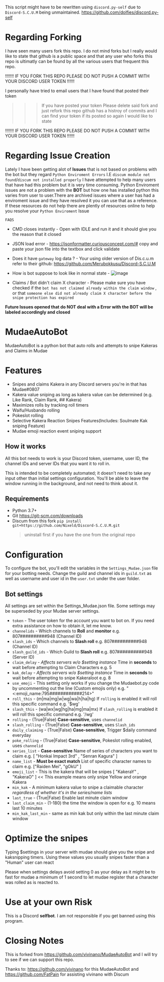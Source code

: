 This script might have to be rewritten using `discord.py-self` due to `Discord-S.C.U.M` being unmaintained.
https://github.com/dolfies/discord.py-self

# Regarding Forking
I have seen many users fork this repo. I do not mind forks but I really would like to state that github is a public space and that any user who forks this repo is ultimatly can be found by all the various users that frequent this repo. 

!!!!!!! IF YOU FORK THIS REPO PLEASE DO NOT PUSH A COMMIT WITH YOUR DISCORD USER TOKEN !!!!!!

I personally have tried to email users that I have found that posted their token
 >>> If you have posted your token Please delete said fork and just refork this repo github has a histroy of commits and I can find your token if its posted so again I would like to state

!!!!!!! IF YOU FORK THIS REPO PLEASE DO NOT PUSH A COMMIT WITH YOUR DISCORD USER TOKEN !!!!!!


# Regarding Issue Creation
Lately I have been getting alot of **Issues** that is not based on problems with the bot but they regard `Python Enviroment Errors` I.E `discum module not found`/`discum not installed properly` I have attempted to help many users that have had this problem but it is very time consuming. Python Enviroment issues are not a problem with the **BOT** but how one has installed python this varies from user to user.There are archived issues where a user has had a enviroment issue and they have resolved it you can use that as a reference.
If these resources do not help there are plently of resources online to help you resolve your `Python Enviroment` Issue


`FAQS`
+ CMD closes instantly - Open with IDLE and run it and it should give you the reason that it closed
+ JSON load error - https://jsonformatter.curiousconcept.com/# copy and paste your json file into the textbox and click validate
+ Does it have `gateway` log data ? - Your using older version of Dis.c.u.m refer to their github: https://github.com/Merubokkusu/Discord-S.C.U.M
+ How is bot suppose to look like in normal state - 
![image](https://user-images.githubusercontent.com/33008397/123542012-47927e00-d715-11eb-9bf9-26c78a9721d7.png)

+ Claims / Bot didn't claim X character - Please make sure you have checked if the `bot has not claimed already within the claim window` , or that `someone else did not already claim X character before the snipe protection has expired`

**Future Issues opened that do NOT deal with a Error with the BOT will be labeled accordingly and closed**

# MudaeAutoBot
MudaeAutoBot is a python bot that auto rolls and attempts to snipe Kakeras and Claims in Mudae

# Features
+ Snipes and claims Kakera in any Discord servers you're in that has Mudae#0807
+ Kakera value sniping as long as kakera value can be determined (e.g. Like Rank, Claim Rank, ## Kakera)
+ Maximizes rolls by tracking roll timers
+ Waifu/Husbando rolling
+ Pokeslot rolling
+ Selective Kakera Reaction Snipes Features(Includes: Soulmate Kak sniping Feature)
+ Mudae emoji reaction event sniping support

## How it works
All this bot needs to work is your Discord token, username, user ID, the channel IDs and server IDs that you want it to roll in.

This is intended to be completely automated; it doesn't need to take any input other than initial settings configuration.
You'll be able to leave the window running in the background, and not need to think about it.

## Requirements

+ Python 3.7+
+ Git https://git-scm.com/downloads
+ Discum from this fork `pip install git+https://github.com/Nixeld/Discord-S.C.U.M.git`
  >uninstall first if you have the one from the original repo

# Configuration
To configure the bot, you'll edit the variables in the `Settings_Mudae.json` file for your botting needs.
Change the guild and channel ids in `guild.txt` as well as username and user id in the `user.txt` under the user folder.

## Bot settings
All settings are set within the Settings_Mudae.json file.
Some settings may be superseded by your Mudae server settings.

+ `token` - The user token for the account you want to bot on. If you need extra assistance on how to obtain it, let me know.
+ `channelids` - Which channels to **Roll** and **monitor**  e.g. 807##########948 (Channel ID)
+ `slash_ids` - Which channels to **Slash roll** e.g. 807##########948 (Channel ID)
+ `slash_guild_ids` - Which Guild to **Slash roll** e.g. 807##########948 (Server ID)
+ `claim_delay` - _Affects servers w/o $setting instance_ Time in **seconds** to wait before attempting to Claim Characters e.g. 5
+ `kak_delay` - _Affects servers w/o $setting instance_ Time in **seconds** to wait before attempting to snipe Kakeraloot e.g. 8
+ `use_emoji` - This setting only works if you change the Mudaebot.py code by uncommenting out the line (Custom emojis only) e.g.  "<:emoji_name:795############214>"
+ `roll_this` - (m|ma|mg|w|wg|wa|h|ha|hg) If `rolling` is enabled it will roll this specific command e.g. '$wg'
+ `slash_this` - (wa|wx|wg|hg|ha|mg|ma|mx) If `slash_rolling` is enabled it will roll this specific command e.g. '/wg'
+ `rolling` - (True|False) **Case-sensitive**, uses `channelid`
+ `slash_rolling` - (True|False) **Case-sensitive**, uses `Slash_ids`
+ `daily_claiming` - (True|False) **Case-sensitive**, Trigger $daily command everyday
+ `poke_rolling` - (True|False) **Case-sensitive**, Pokeslot rolling enabled, uses `channelid`
+ `series_list` - **Case-sensitive** Name of series of characters you want to claim  e.g. \[ "Honkai Impact 3rd" , "Senran Kagura" \]
+ `name_list` - **Must be exact match** List of specific character names to claim  e.g. \["Raiden Mei", "gOkU" \]
+ `emoji_list` - This is the kakera that will be snipes \[ "KakeraY" , "KakeraO" \] << This example means only snipe Yellow and orange Kakera
+ `min_kak` - A minimum kakera value to snipe a claimable character _regardless of whether it's in the series/name lists_
+ `last_true` -  (True|False) Enable last minute claim window
+ `last_claim_min` - (1-180) the time the window is open for e.g. 10 means last 10 minutes
+ `min_kak_last_min` - same as min kak but only within the last minute claim window

# Optimize the snipes
Typing $settings in your server with mudae should give you the snipe and kaksnipping timers.
Using these values you usually snipes faster than a "Human" user can react 

Please when settings delays avoid setting 0 as your delay as it might be to fast for mudae
a minimum of 1 second to let mudae register that a character was rolled as is reacted to.

# Use at your own Risk
This is a Discord **selfbot**. I am not responsible if you get banned using this program. 

# Closing Notes
This is forked from https://github.com/vivinano/MudaeAutoBot and I will try to see if we can support this repo.

Thanks to:
https://github.com/vivinano for this MudaeAutoBot 
and
https://github.com/FatPain
for assisting vivinano with Discum

